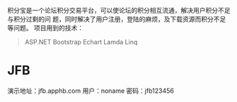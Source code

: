 
积分宝是一个论坛积分交易平台，可以使论坛的积分相互流通，解决用户积分不足与积分过剩的问
题，同时解决了用户注册，登陆的麻烦，及下载资源而积分不足等问题。
项目用到的技术：
> ASP.NET
> Bootstrap
> Echart
> Lamda
> Linq
# JFB

演示地址：jfb.apphb.com
用户：noname
密码：jfb123456
